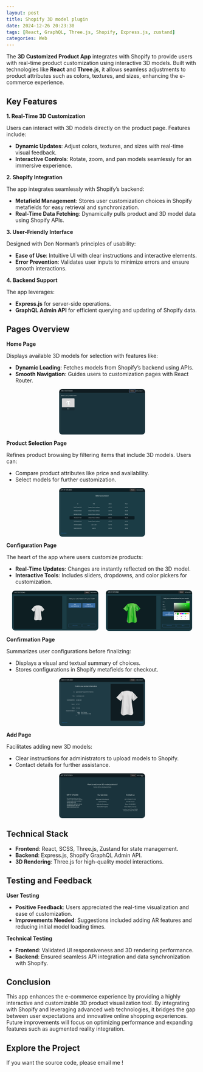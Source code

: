 ```yaml
---
layout: post
title: Shopify 3D model plugin
date: 2024-12-26 20:23:30
tags: [React, GraphQL, Three.js, Shopify, Express.js, zustand]
categories: Web
---
```


The **3D Customized Product App** integrates with Shopify to provide users with real-time product customization using interactive 3D models. Built with technologies like **React** and **Three.js**, it allows seamless adjustments to product attributes such as colors, textures, and sizes, enhancing the e-commerce experience.

<!-- more -->
## Key Features

**1. Real-Time 3D Customization**

Users can interact with 3D models directly on the product page. Features include:

- **Dynamic Updates**: Adjust colors, textures, and sizes with real-time visual feedback.
- **Interactive Controls**: Rotate, zoom, and pan models seamlessly for an immersive experience.

**2. Shopify Integration**

The app integrates seamlessly with Shopify’s backend:

- **Metafield Management**: Stores user customization choices in Shopify metafields for easy retrieval and synchronization.
- **Real-Time Data Fetching**: Dynamically pulls product and 3D model data using Shopify APIs.

**3. User-Friendly Interface**

Designed with Don Norman’s principles of usability:

- **Ease of Use**: Intuitive UI with clear instructions and interactive elements.
- **Error Prevention**: Validates user inputs to minimize errors and ensure smooth interactions.

**4. Backend Support**

The app leverages:

- **Express.js** for server-side operations.
- **GraphQL Admin API** for efficient querying and updating of Shopify data.

## Pages Overview

**Home Page**

Displays available 3D models for selection with features like:

- **Dynamic Loading**: Fetches models from Shopify’s backend using APIs.
- **Smooth Navigation**: Guides users to customization pages with React Router.

<div style="display: flex; justify-content: center; gap: 20px; align-items: center;">
  <img src="/images/3DModelPlugin/home.png" alt="Website Screenshot 1" style="max-width: 45%; height: auto; border-radius: 8px;">
</div>

**Product Selection Page**

Refines product browsing by filtering items that include 3D models. Users can:

- Compare product attributes like price and availability.
- Select models for further customization.

<div style="display: flex; justify-content: center; gap: 20px; align-items: center;">
  <img src="/images/3DModelPlugin/producselect.png" alt="Website Screenshot 1" style="max-width: 45%; height: auto; border-radius: 8px;">
</div>

**Configuration Page**

The heart of the app where users customize products:

- **Real-Time Updates**: Changes are instantly reflected on the 3D model.
- **Interactive Tools**: Includes sliders, dropdowns, and color pickers for customization.

<div style="display: flex; justify-content: center; gap: 20px; align-items: center;">
  <img src="/images/3DModelPlugin/Configuration.png" alt="Website Screenshot 1" style="max-width: 45%; height: auto; border-radius: 8px;">
  <img src="/images/3DModelPlugin/customization2.png" alt="Website Screenshot 2" style="max-width: 45%; height: auto; border-radius: 8px;" >
</div>

**Confirmation Page**

Summarizes user configurations before finalizing:

- Displays a visual and textual summary of choices.
- Stores configurations in Shopify metafields for checkout.

<div style="display: flex; justify-content: center; gap: 20px; align-items: center;">
  <img src="/images/3DModelPlugin/confirmation.png" alt="Website Screenshot 1" style="max-width: 45%; height: auto; border-radius: 8px;">
</div>

**Add Page**

Facilitates adding new 3D models:

- Clear instructions for administrators to upload models to Shopify.
- Contact details for further assistance.

<div style="display: flex; justify-content: center; gap: 20px; align-items: center;">
  <img src="/images/3DModelPlugin/add.png" alt="Website Screenshot 1" style="max-width: 45%; height: auto; border-radius: 8px;">
</div>

## Technical Stack

- **Frontend**: React, SCSS, Three.js, Zustand for state management.
- **Backend**: Express.js, Shopify GraphQL Admin API.
- **3D Rendering**: Three.js for high-quality model interactions.

## Testing and Feedback

**User Testing**

- **Positive Feedback**: Users appreciated the real-time visualization and ease of customization.
- **Improvements Needed**: Suggestions included adding AR features and reducing initial model loading times.

**Technical Testing**

- **Frontend**: Validated UI responsiveness and 3D rendering performance.
- **Backend**: Ensured seamless API integration and data synchronization with Shopify.

## Conclusion

This app enhances the e-commerce experience by providing a highly interactive and customizable 3D product visualization tool. By integrating with Shopify and leveraging advanced web technologies, it bridges the gap between user expectations and innovative online shopping experiences. Future improvements will focus on optimizing performance and expanding features such as augmented reality integration.

## Explore the Project

If you want the source code, please email me !
